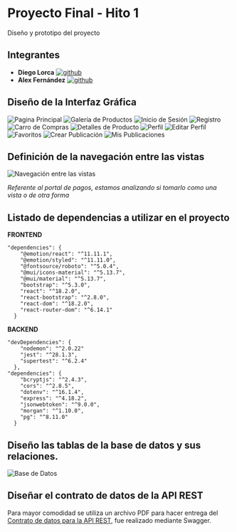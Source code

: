 # Proyecto Final - Hito 1

Diseño y prototipo del proyecto


## Integrantes

- **Diego Lorca** 
  [![github](https://img.shields.io/badge/github%20profile-000?style=for-the-badge)](https://github.com/Dlorcav77)
- **Alex Fernández** 
  [![github](https://img.shields.io/badge/github%20profile-000?style=for-the-badge)](https://github.com/Arekkusu17)

## Diseño de la Interfaz Gráfica
![Pagina Principal](./interfaz-grafica/pagina-principal.png)
![Galería de Productos](./interfaz-grafica/galeria.png)
![Inicio de Sesión](./interfaz-grafica/inicio-de-sesion.png)
![Registro](./interfaz-grafica/registro.png)
![Carro de Compras](./interfaz-grafica/carro-de-compras.png)
![Detalles de Producto](./interfaz-grafica/detalle-productos.png)
![Perfil](./interfaz-grafica/perfil.png)
![Editar Perfil](./interfaz-grafica/editar-perfil.png)
![Favoritos](./interfaz-grafica/favoritos.png)
![Crear Publicación](./interfaz-grafica/crear-publicacion.png)
![Mis Publicaciones](./interfaz-grafica/mis-publicaciones.png)

## Definición de la navegación entre las vistas
![Navegación entre las vistas](./esquema-navegacion/esquema.png)

*Referente al portal de pagos, estamos analizando si tomarlo como una vista o de otra forma*

## Listado de dependencias a utilizar en el proyecto

**FRONTEND**
```
"dependencies": {
    "@emotion/react": "^11.11.1",
    "@emotion/styled": "^11.11.0",
    "@fontsource/roboto": "^5.0.4",
    "@mui/icons-material": "^5.13.7",
    "@mui/material": "^5.13.7",
    "bootstrap": "^5.3.0",
    "react": "^18.2.0",
    "react-bootstrap": "^2.8.0",
    "react-dom": "^18.2.0",
    "react-router-dom": "^6.14.1"
  }
```
**BACKEND**
```
"devDependencies": { 
    "nodemon": "^2.0.22" 
    "jest": "^28.1.3", 
    "supertest": "^6.2.4" 
  },
"dependencies": {
    "bcryptjs": "^2.4.3", 
    "cors": "^2.8.5", 
    "dotenv": "^16.1.4", 
    "express": "^4.18.2", 
    "jsonwebtoken": "^9.0.0", 
    "morgan": "^1.10.0", 
    "pg": "^8.11.0" 
  } 
```

## Diseño las tablas de la base de datos y sus relaciones.
![Base de Datos](./dise%C3%B1o-base-de-datos/base-de-datos.png)

## Diseñar el contrato de datos de la API REST

Para mayor comodidad se utiliza un archivo PDF para hacer entrega del [Contrato de datos para la API REST](./contrato-api-rest/Contrato-API-Rest.pdf), fue realizado mediante Swagger.